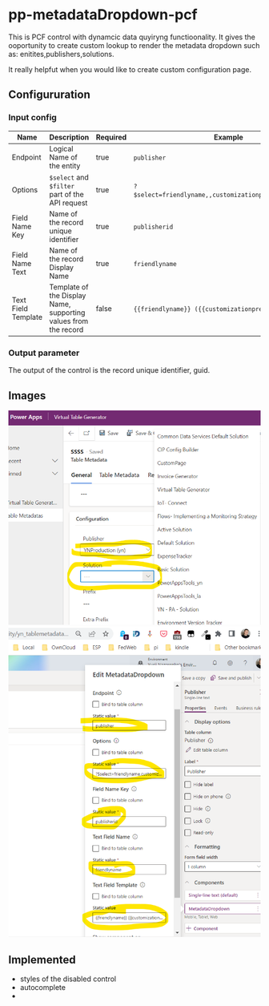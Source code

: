 # pp-metadataDropdown-pcf

This is PCF control with dynamcic data quyiryng functioonality. It gives the ooportunity to create custom lookup to render the metadata dropdown such as: enitites,publishers,solutions.

It really helpfut when you would like to create custom configuration page.

## Configururation
### Input config
|Name|Description|Required|Example|
|---|---|---|---|
|Endpoint|Logical Name of the entity|true|`publisher`|
|Options|`$select` and `$filter` part of the API request|true| `?$select=friendlyname,,customizationprefix,publisherid`|
|Field Name Key|Name of the record unique identifier|true|`publisherid`|
|Field Name Text|Name of the record Display Name|true|`friendlyname`|
|Text Field Template|Template of the Display Name, supporting values from the record |false|`{{friendlyname}} ({{customizationprefix}})`|

### Output parameter
The output of the control is the record unique identifier, guid.


## Images
![exapmle](/img/pcf-example.png)
![exapmle config](/img/pcf-settings.png)

## Implemented

- styles of the disabled control
- autocomplete
- 